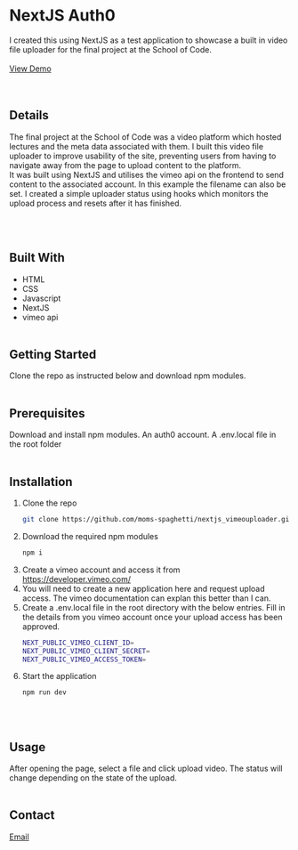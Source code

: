# NextJS Auth0

I created this using NextJS as a test application to showcase a built in video file uploader for the final project at the School of Code.\
<br/>
[View Demo](***/)\
<br/><br/>

## Details

The final project at the School of Code was a video platform which hosted lectures and the meta data associated with them. I built this video file uploader to improve usability of the site, preventing users from having to navigate away from the page to upload content to the platform.\
It was built using NextJS and utilises the vimeo api on the frontend to send content to the associated account. In this example the filename can also be set. I created a simple uploader status using hooks which monitors the upload process and resets after it has finished.

<br/><br/>

## Built With

- HTML
- CSS
- Javascript
- NextJS
- vimeo api
  <br/><br/>

## Getting Started

Clone the repo as instructed below and download npm modules.
<br/><br/>

## Prerequisites

Download and install npm modules.
An auth0 account.
A .env.local file in the root folder
<br/><br/>

## Installation

1. Clone the repo
   ```sh
   git clone https://github.com/moms-spaghetti/nextjs_vimeouploader.git
   ```
2. Download the required npm modules
   ```sh
   npm i
   ```
3. Create a vimeo account and access it from https://developer.vimeo.com/
4. You will need to create a new application here and request upload access. The vimeo documentation can explan this better than I can.
5. Create a .env.local file in the root directory with the below entries. Fill in the details from you vimeo account once your upload access has been approved.
   ```sh
   NEXT_PUBLIC_VIMEO_CLIENT_ID=
   NEXT_PUBLIC_VIMEO_CLIENT_SECRET=
   NEXT_PUBLIC_VIMEO_ACCESS_TOKEN=
   ```
6. Start the application
   ```sh
   npm run dev
   ```
   <br/><br/>

## Usage

After opening the page, select a file and click upload video. The status will change depending on the state of the upload.
<br/><br/>

## Contact

[Email](mailto:williamedwards36@aol.com)
<br/><br/>
